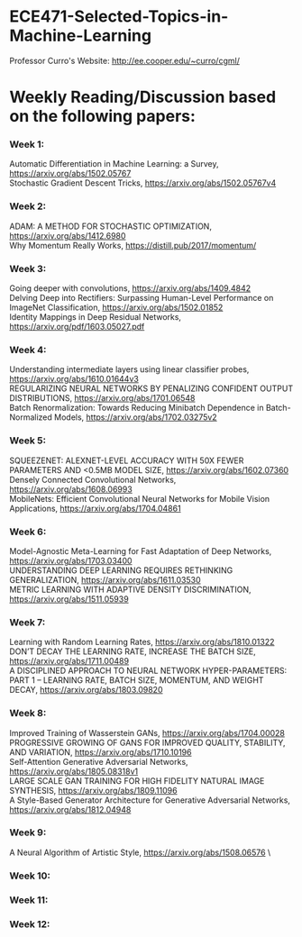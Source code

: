 # ECE471-Selected-Topics-in-Machine-Learning
Professor Curro's Website: http://ee.cooper.edu/~curro/cgml/


# Weekly Reading/Discussion based on the following papers:
### Week 1:
Automatic Differentiation in Machine Learning: a Survey, https://arxiv.org/abs/1502.05767 \
Stochastic Gradient Descent Tricks, https://arxiv.org/abs/1502.05767v4
### Week 2:
ADAM: A METHOD FOR STOCHASTIC OPTIMIZATION, https://arxiv.org/abs/1412.6980 \
Why Momentum Really Works, https://distill.pub/2017/momentum/
### Week 3:
Going deeper with convolutions, https://arxiv.org/abs/1409.4842 \
Delving Deep into Rectifiers: Surpassing Human-Level Performance on ImageNet Classification, https://arxiv.org/abs/1502.01852 \
Identity Mappings in Deep Residual Networks, https://arxiv.org/pdf/1603.05027.pdf
### Week 4:
Understanding intermediate layers using linear classifier probes, https://arxiv.org/abs/1610.01644v3 \
REGULARIZING NEURAL NETWORKS BY PENALIZING CONFIDENT OUTPUT DISTRIBUTIONS, https://arxiv.org/abs/1701.06548 \
Batch Renormalization: Towards Reducing Minibatch Dependence in Batch-Normalized Models, https://arxiv.org/abs/1702.03275v2
### Week 5:
SQUEEZENET: ALEXNET-LEVEL ACCURACY WITH 50X FEWER PARAMETERS AND <0.5MB MODEL SIZE, https://arxiv.org/abs/1602.07360 \
Densely Connected Convolutional Networks, https://arxiv.org/abs/1608.06993 \
MobileNets: Efficient Convolutional Neural Networks for Mobile Vision Applications, https://arxiv.org/abs/1704.04861
### Week 6:
Model-Agnostic Meta-Learning for Fast Adaptation of Deep Networks, https://arxiv.org/abs/1703.03400 \
UNDERSTANDING DEEP LEARNING REQUIRES RETHINKING GENERALIZATION, https://arxiv.org/abs/1611.03530 \
METRIC LEARNING WITH ADAPTIVE DENSITY DISCRIMINATION, https://arxiv.org/abs/1511.05939
### Week 7:
Learning with Random Learning Rates, https://arxiv.org/abs/1810.01322 \
DON’T DECAY THE LEARNING RATE, INCREASE THE BATCH SIZE, https://arxiv.org/abs/1711.00489 \
A DISCIPLINED APPROACH TO NEURAL NETWORK HYPER-PARAMETERS: PART 1 – LEARNING RATE, BATCH SIZE, MOMENTUM, AND WEIGHT DECAY, https://arxiv.org/abs/1803.09820
### Week 8:
Improved Training of Wasserstein GANs, https://arxiv.org/abs/1704.00028 \
PROGRESSIVE GROWING OF GANS FOR IMPROVED QUALITY, STABILITY, AND VARIATION, https://arxiv.org/abs/1710.10196 \
Self-Attention Generative Adversarial Networks, https://arxiv.org/abs/1805.08318v1 \
LARGE SCALE GAN TRAINING FOR HIGH FIDELITY NATURAL IMAGE SYNTHESIS, https://arxiv.org/abs/1809.11096 \
A Style-Based Generator Architecture for Generative Adversarial Networks, https://arxiv.org/abs/1812.04948
### Week 9:
A Neural Algorithm of Artistic Style, https://arxiv.org/abs/1508.06576 \


### Week 10:

### Week 11:

### Week 12:
